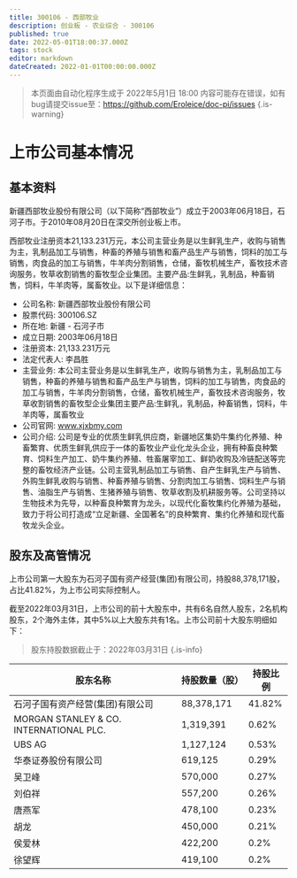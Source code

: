 ```yaml
---
title: 300106 - 西部牧业
description: 创业板 - 农业综合 - 300106
published: true
date: 2022-05-01T18:00:37.000Z
tags: stock
editor: markdown
dateCreated: 2022-01-01T00:00:00.000Z
---
```


> 本页面由自动化程序生成于 2022年5月1日 18:00
> 内容可能存在错误，如有bug请提交issue至：https://github.com/Eroleice/doc-pi/issues
{.is-warning}

# 上市公司基本情况

## 基本资料

新疆西部牧业股份有限公司（以下简称“西部牧业”）成立于2003年06月18日，石河子市。于2010年08月20日在深交所创业板上市。

西部牧业注册资本21,133.231万元，本公司主营业务是以生鲜乳生产，收购与销售为主，乳制品加工与销售，种畜的养殖与销售和畜产品生产与销售，饲料的加工与销售，肉食品的加工与销售，牛羊肉分割销售，仓储，畜牧机械生产，畜牧技术咨询服务，牧草收割销售的畜牧型企业集团。主要产品:生鲜乳，乳制品，种畜销售，饲料，牛羊肉等，属畜牧业。以下是详细信息：

- 公司名称: 新疆西部牧业股份有限公司
- 股票代码: 300106.SZ
- 所在地: 新疆 - 石河子市
- 成立日期: 2003年06月18日
- 注册资本: 21,133.231万元
- 法定代表人: 李昌胜
- 主营业务: 本公司主营业务是以生鲜乳生产，收购与销售为主，乳制品加工与销售，种畜的养殖与销售和畜产品生产与销售，饲料的加工与销售，肉食品的加工与销售，牛羊肉分割销售，仓储，畜牧机械生产，畜牧技术咨询服务，牧草收割销售的畜牧型企业集团主要产品:生鲜乳，乳制品，种畜销售，饲料，牛羊肉等，属畜牧业
- 公司官网: www.xjxbmy.com
- 公司介绍: 公司是专业的优质生鲜乳供应商，新疆地区集奶牛集约化养殖、种畜繁育、优质生鲜乳供应于一体的畜牧业产业化龙头企业，拥有种畜良种繁育、饲料生产加工、奶牛集约养殖、牲畜屠宰加工、鲜奶收购及冷链配送等完整的畜牧经济产业链。公司主营乳制品加工与销售、自产生鲜乳生产与销售、外购生鲜乳收购与销售、种畜养殖与销售、分割肉加工与销售、饲料生产与销售、油脂生产与销售、生猪养殖与销售、牧草收割及机耕服务等。公司坚持以生物技术为先导，以种畜良种繁育为龙头，以现代化畜牧集约化养殖为基础，致力于将公司打造成“立足新疆、全国著名”的良种繁育、集约化养殖和现代畜牧龙头企业。


## 股东及高管情况

上市公司第一大股东为石河子国有资产经营(集团)有限公司，持股88,378,171股，占比41.82%，为上市公司实际控制人。

截至2022年03月31日，上市公司的前十大股东中，共有6名自然人股东，2名机构股东，2个海外主体，其中5%以上大股东共有1名。上市公司前十大股东明细如下：

> 股东持股数据截止于：2022年03月31日
{.is-info}

| 股东名称 | 持股数量（股） | 持股比例 |
| --- | --- | --- |
| 石河子国有资产经营(集团)有限公司 | 88,378,171 | 41.82% |
| MORGAN STANLEY & CO. INTERNATIONAL PLC. | 1,319,391 | 0.62% |
| UBS   AG | 1,127,124 | 0.53% |
| 华泰证券股份有限公司 | 619,125 | 0.29% |
| 吴卫峰 | 570,000 | 0.27% |
| 刘伯祥 | 557,200 | 0.26% |
| 唐燕军 | 478,100 | 0.23% |
| 胡龙 | 450,000 | 0.21% |
| 侯爱林 | 422,200 | 0.2% |
| 徐望辉 | 419,100 | 0.2% |




